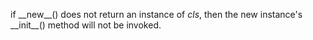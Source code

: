 if \_\_new\_\_() does not return an instance of _cls_,  then the new instance's \_\_init\_\_() method will not be invoked.